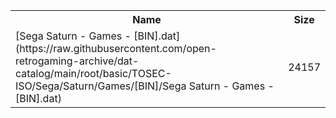 <table>
<tr><th>Name</th><th>Size</th></tr>
<tr><td>
[Sega Saturn - Games - [BIN].dat](https://raw.githubusercontent.com/open-retrogaming-archive/dat-catalog/main/root/basic/TOSEC-ISO/Sega/Saturn/Games/[BIN]/Sega Saturn - Games - [BIN].dat)
</td><td>24157</td></tr>
</table>
